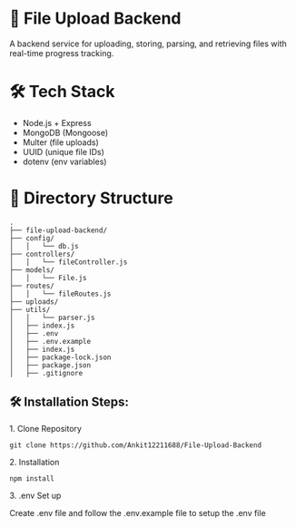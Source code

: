 # 📂 File Upload Backend

A backend service for uploading, storing, parsing, and retrieving files with real-time progress tracking.

# 🛠 Tech Stack

* Node.js + Express
* MongoDB (Mongoose)
* Multer (file uploads)
* UUID (unique file IDs)
* dotenv (env variables)

# 📂 Directory Structure

```
.
├── file-upload-backend/
├── config/
│   │   └── db.js
├── controllers/
│   │   └── fileController.js
├── models/
│   │   └── File.js
├── routes/
│   │   └── fileRoutes.js
├── uploads/
├── utils/
│   │   └── parser.js
│   ├── index.js
│   ├── .env
│   ├── .env.example
│   ├── index.js
│   ├── package-lock.json
│   ├── package.json
│   ├── .gitignore

```


## 🛠️ Installation Steps:

<p>1. Clone Repository</p>

```
git clone https://github.com/Ankit12211688/File-Upload-Backend
```

<p>2. Installation</p>

```
npm install
```

<p>3. .env Set up</p>
Create .env file and follow the .env.example file to setup the .env file
